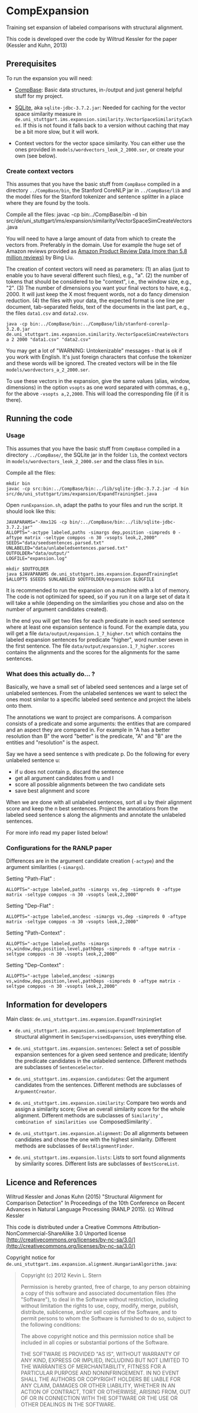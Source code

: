 # CompExpansion

Training set expansion of labeled comparisons with structural alignment.

This code is developed over the code by Wiltrud Kessler for the paper (Kessler and Kuhn, 2013)


## Prerequisites

To run the expansion you will need:

- [CompBase](https://github.com/WiltrudKessler/CompBase): 
    Basic data structures, in-/output and just general helpful stuff for my project.
    
- [SQLite](https://www.sqlite.org/), aka `sqlite-jdbc-3.7.2.jar`:
    Needed for caching for the vector space similarity measure in `de.uni_stuttgart.ims.expansion.similarity.VectorSpaceSimilarityCached`. If this is not found it falls back to a version without caching that may be a bit more slow, but it will work.
    
- Context vectors for the vector space similarity. You can either use the ones provided in `models/wordvectors_leok_2_2000.ser`, or create your own (see below).


### Create context vectors

This assumes that you have the basic stuff from `CompBase` compiled in a directory `../CompBase/bin`, the Stanford CoreNLP jar in `../CompBase/lib` and the model files for the Stanford tokenizer and sentence splitter in a place where they are found by the tools.

Compile all the files:
    javac -cp bin:../CompBase/bin -d bin src/de/uni_stuttgart/ims/expansion/similarity/VectorSpaceSimCreateVectors.java

You will need to have a large amount of data from which to create the vectors from. Preferably in the domain. Use for example the huge set of Amazon reviews provided as [Amazon Product Review Data (more than 5.8 million reviews)](https://www.cs.uic.edu/~liub/FBS/sentiment-analysis.html#datasets) by Bing Liu.

The creation of context vectors will need as parameters: (1) an alias (just to enable you to have several different such files), e.g., "a". (2) the number of tokens that should be considered to be "context", i.e., the window size, e.g., "2". (3) The number of dimensions you want your final vectors to have, e.g., 2000. It will just keep the X most frequent words, not a do fancy dimension reduction. (4) the files with your data, the expected format is one line per document, tab-separated fields, text of the documents in the last part, e.g., the files `data1.csv` and `data2.csv`.

    java -cp bin:../CompBase/bin:../CompBase/lib/stanford-corenlp-3.2.0.jar de.uni_stuttgart.ims.expansion.similarity.VectorSpaceSimCreateVectors a 2 2000 "data1.csv" "data2.csv" 

You may get a lot of "WARNING: Untokenizable" messages - that is ok if you work with English. It's just foreign characters that confuse the tokenizer and these words will be ignored.
The created vectors will be in the file `models/wordvectors_a_2_2000.ser`.

To use these vectors in the expansion, give the same values (alias, window, dimensions) in the option `vsopts` as one word separated with commas, e.g., for the above `-vsopts a,2,2000`. This will load the corresponding file (if it is there).



## Running the code

### Usage

This assumes that you have the basic stuff from `CompBase` compiled in a directory `../CompBase/`, the SQLite jar in the folder `lib`, the context vectors in `models/wordvectors_leok_2_2000.ser` and the class files in `bin`.

Compile all the files:

    mkdir bin
    javac -cp src:bin:../CompBase/bin:../lib/sqlite-jdbc-3.7.2.jar -d bin src/de/uni_stuttgart/ims/expansion/ExpandTrainingSet.java

Open `runExpansion.sh`, adapt the paths to your files and run the script. It should look like this:

    JAVAPARAMS="-Xmx12G -cp bin/:../CompBase/bin:../lib/sqlite-jdbc-3.7.2.jar"
    ALLOPTS="-actype labeled,paths -simargs dep,position -simpreds 0 -aftype matrix -seltype comppos -n 30 -vsopts leok,2,2000"
    SEEDS="data/seedsentences.parsed.txt"
    UNLABELED="data/unlabeledsentences.parsed.txt"
    OUTFOLDER="data/output/"
    LOGFILE="expansion.log"

    mkdir $OUTFOLDER
    java $JAVAPARAMS de.uni_stuttgart.ims.expansion.ExpandTrainingSet $ALLOPTS $SEEDS $UNLABELED $OUTFOLDER/expansion $LOGFILE


It is recommended to run the expansion on a machine with a lot of memory. The code is not optimized for speed, so if you run it on a large set of data it will take a while (depending on the similarities you chose and also on the number of argument candidates created).

In the end you will get two files for each predicate in each seed sentence where at least one expansion sentence is found. For the example data, you will get a file `data/output/expansion.1_7_higher.txt` which contains the labeled expansion sentences for predicate "higher", word number seven in the first sentence. The file `data/output/expansion.1_7_higher.scores` contains the alignments and the scores for the alignments for the same sentences.


### What does this actually do... ?

Basically, we have a small set of labeled seed sentences and a large set of unlabeled sentences. From the unlabeled sentences we want to select the ones most similar to a specific labeled seed sentence and project the labels onto them.

The annotations we want to project are comparisons. A comparison consists of a predicate and some arguments: the entities that are compared and an aspect they are compared in. For example in "A has a better resolution than B" the word "better" is the predicate, "A" and "B" are the entities and "resolution" is the aspect.

Say we have a seed sentence s with predicate p. Do the following for every unlabeled sentence u:
- if u does not contain p, discard the sentence 
- get all argument candidates from u and l
- score all possible alignments between the two candidate sets
- save best alignment and score

When we are done with all unlabeled sentences, sort all u by their alignment score and keep the n best sentences. Project the annotations from the labeled seed sentence s along the alignments and annotate the unlabeled sentences.

For more info read my paper listed below!


### Configurations for the RANLP paper

Differences are in the argument candidate creation (`-actype`) and the argument similarities (`-simargs`).

Setting "Path-Flat" :

    ALLOPTS="-actype labeled,paths -simargs vs,dep -simpreds 0 -aftype matrix -seltype comppos -n 30 -vsopts leok,2,2000"
   
Setting "Dep-Flat" :

    ALLOPTS="-actype labeled,ancdesc -simargs vs,dep -simpreds 0 -aftype matrix -seltype comppos -n 30 -vsopts leok,2,2000"

   
Setting "Path-Context" :

    ALLOPTS="-actype labeled,paths -simargs vs,window,dep,position,level,pathDeps -simpreds 0 -aftype matrix -seltype comppos -n 30 -vsopts leok,2,2000"

   
Setting "Dep-Context" :

    ALLOPTS="-actype labeled,ancdesc -simargs vs,window,dep,position,level,pathDeps -simpreds 0 -aftype matrix -seltype comppos -n 30 -vsopts leok,2,2000"



## Information for developers

Main class: `de.uni_stuttgart.ims.expansion.ExpandTrainingSet`

- `de.uni_stuttgart.ims.expansion.semisupervised`:
   Implementation of structural alignment in `SemiSupervisedExpansion`, uses everything else.
   
- `de.uni_stuttgart.ims.expansion.sentences`:
   Select a set of possible expansion sentences for a given seed sentence and predicate; 
   Identify the predicate candidates in the unlabeled sentence.
   Different methods are subclasses of `SentenceSelector`.

- `de.uni_stuttgart.ims.expansion.candidates`:
   Get the argument candidates from the sentences.
   Different methods are subclasses of `ArgumentCreator`.

- `de.uni_stuttgart.ims.expansion.similarity`:
   Compare two words and assign a similarity score;
   Give an overall similarity score for the whole alignment.
   Different methods are subclasses of `Similarity', combination of similarities use `ComposedSimilarity`.

- `de.uni_stuttgart.ims.expansion.alignment`:
   Do all alignments between candidates and chose the one with the highest similarity.
   Different methods are subclasses of `BestAlignmentFinder`.
   
- `de.uni_stuttgart.ims.expansion.lists`:
   Lists to sort found alignments by similarity scores.
   Different lists are subclasses of `BestScoreList`.



## Licence and References

Wiltrud Kessler and Jonas Kuhn (2015)
"Structural Alignment for Comparison Detection"
In Proceedings of the 10th Conference on Recent Advances in Natural Language Processing (RANLP 2015).
(c) Wiltrud Kessler


This code is distributed under a Creative Commons Attribution-NonCommercial-ShareAlike 3.0 Unported license
[http://creativecommons.org/licenses/by-nc-sa/3.0/](http://creativecommons.org/licenses/by-nc-sa/3.0/)


Copyright notice for `de.uni_stuttgart.ims.expansion.alignment.HungarianAlgorithm.java`:

> Copyright (c) 2012 Kevin L. Stern
> 
> Permission is hereby granted, free of charge, to any person obtaining a copy
> of this software and associated documentation files (the "Software"), to deal
> in the Software without restriction, including without limitation the rights
> to use, copy, modify, merge, publish, distribute, sublicense, and/or sell
> copies of the Software, and to permit persons to whom the Software is
> furnished to do so, subject to the following conditions:
> 
> The above copyright notice and this permission notice shall be included in
> all copies or substantial portions of the Software.
> 
> THE SOFTWARE IS PROVIDED "AS IS", WITHOUT WARRANTY OF ANY KIND, EXPRESS OR
> IMPLIED, INCLUDING BUT NOT LIMITED TO THE WARRANTIES OF MERCHANTABILITY,
> FITNESS FOR A PARTICULAR PURPOSE AND NONINFRINGEMENT. IN NO EVENT SHALL THE
> AUTHORS OR COPYRIGHT HOLDERS BE LIABLE FOR ANY CLAIM, DAMAGES OR OTHER
> LIABILITY, WHETHER IN AN ACTION OF CONTRACT, TORT OR OTHERWISE, ARISING FROM,
> OUT OF OR IN CONNECTION WITH THE SOFTWARE OR THE USE OR OTHER DEALINGS IN THE
> SOFTWARE.
